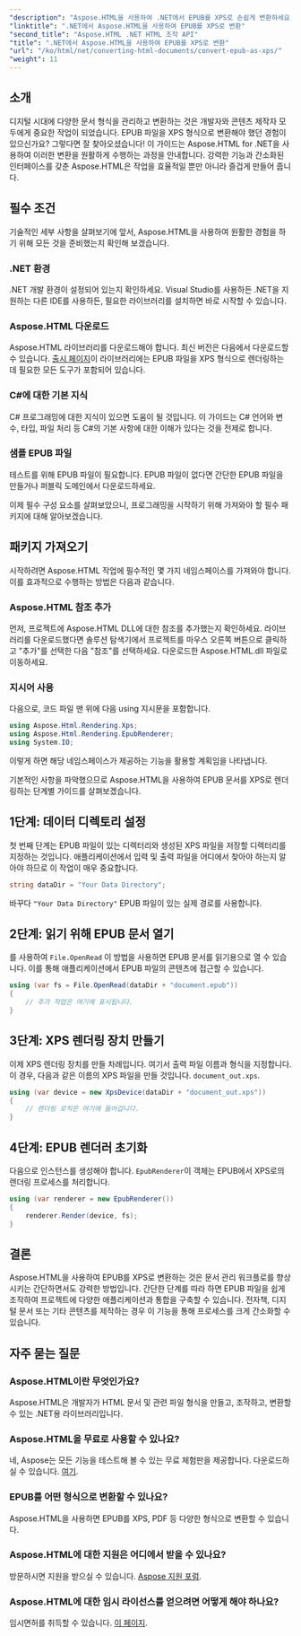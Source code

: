 ```yaml
---
"description": "Aspose.HTML을 사용하여 .NET에서 EPUB를 XPS로 손쉽게 변환하세요. 원활한 문서 렌더링을 위한 단계별 가이드를 따라해 보세요."
"linktitle": ".NET에서 Aspose.HTML을 사용하여 EPUB를 XPS로 변환"
"second_title": "Aspose.HTML .NET HTML 조작 API"
"title": ".NET에서 Aspose.HTML을 사용하여 EPUB를 XPS로 변환"
"url": "/ko/html/net/converting-html-documents/convert-epub-as-xps/"
"weight": 11
---
```


## 소개

디지털 시대에 다양한 문서 형식을 관리하고 변환하는 것은 개발자와 콘텐츠 제작자 모두에게 중요한 작업이 되었습니다. EPUB 파일을 XPS 형식으로 변환해야 했던 경험이 있으신가요? 그렇다면 잘 찾아오셨습니다! 이 가이드는 Aspose.HTML for .NET을 사용하여 이러한 변환을 원활하게 수행하는 과정을 안내합니다. 강력한 기능과 간소화된 인터페이스를 갖춘 Aspose.HTML은 작업을 효율적일 뿐만 아니라 즐겁게 만들어 줍니다.

## 필수 조건

기술적인 세부 사항을 살펴보기에 앞서, Aspose.HTML을 사용하여 원활한 경험을 하기 위해 모든 것을 준비했는지 확인해 보겠습니다.

### .NET 환경
.NET 개발 환경이 설정되어 있는지 확인하세요. Visual Studio를 사용하든 .NET을 지원하는 다른 IDE를 사용하든, 필요한 라이브러리를 설치하면 바로 시작할 수 있습니다.

### Aspose.HTML 다운로드
Aspose.HTML 라이브러리를 다운로드해야 합니다. 최신 버전은 다음에서 다운로드할 수 있습니다. [출시 페이지](https://releases.aspose.com/html/net/)이 라이브러리에는 EPUB 파일을 XPS 형식으로 렌더링하는 데 필요한 모든 도구가 포함되어 있습니다.

### C#에 대한 기본 지식
C# 프로그래밍에 대한 지식이 있으면 도움이 될 것입니다. 이 가이드는 C# 언어와 변수, 타입, 파일 처리 등 C#의 기본 사항에 대한 이해가 있다는 것을 전제로 합니다.

### 샘플 EPUB 파일
테스트를 위해 EPUB 파일이 필요합니다. EPUB 파일이 없다면 간단한 EPUB 파일을 만들거나 퍼블릭 도메인에서 다운로드하세요.

이제 필수 구성 요소를 살펴보았으니, 프로그래밍을 시작하기 위해 가져와야 할 필수 패키지에 대해 알아보겠습니다.

## 패키지 가져오기

시작하려면 Aspose.HTML 작업에 필수적인 몇 가지 네임스페이스를 가져와야 합니다. 이를 효과적으로 수행하는 방법은 다음과 같습니다.

### Aspose.HTML 참조 추가
먼저, 프로젝트에 Aspose.HTML DLL에 대한 참조를 추가했는지 확인하세요. 라이브러리를 다운로드했다면 솔루션 탐색기에서 프로젝트를 마우스 오른쪽 버튼으로 클릭하고 "추가"를 선택한 다음 "참조"를 선택하세요. 다운로드한 Aspose.HTML.dll 파일로 이동하세요.

### 지시어 사용
다음으로, 코드 파일 맨 위에 다음 using 지시문을 포함합니다.

```csharp
using Aspose.Html.Rendering.Xps;
using Aspose.Html.Rendering.EpubRenderer;
using System.IO;
```

이렇게 하면 해당 네임스페이스가 제공하는 기능을 활용할 계획임을 나타냅니다.

기본적인 사항을 파악했으므로 Aspose.HTML을 사용하여 EPUB 문서를 XPS로 렌더링하는 단계별 가이드를 살펴보겠습니다.

## 1단계: 데이터 디렉토리 설정

첫 번째 단계는 EPUB 파일이 있는 디렉터리와 생성된 XPS 파일을 저장할 디렉터리를 지정하는 것입니다. 애플리케이션에서 입력 및 출력 파일을 어디에서 찾아야 하는지 알아야 하므로 이 작업이 매우 중요합니다.

```csharp
string dataDir = "Your Data Directory";
```

바꾸다 `"Your Data Directory"` EPUB 파일이 있는 실제 경로를 사용합니다.

## 2단계: 읽기 위해 EPUB 문서 열기

를 사용하여 `File.OpenRead` 이 방법을 사용하면 EPUB 문서를 읽기용으로 열 수 있습니다. 이를 통해 애플리케이션에서 EPUB 파일의 콘텐츠에 접근할 수 있습니다.

```csharp
using (var fs = File.OpenRead(dataDir + "document.epub"))
{
    // 추가 작업은 여기에 표시됩니다.
}
```

## 3단계: XPS 렌더링 장치 만들기

이제 XPS 렌더링 장치를 만들 차례입니다. 여기서 출력 파일 이름과 형식을 지정합니다. 이 경우, 다음과 같은 이름의 XPS 파일을 만들 것입니다. `document_out.xps`.

```csharp
using (var device = new XpsDevice(dataDir + "document_out.xps"))
{
    // 렌더링 로직은 여기에 들어갑니다.
}
```

## 4단계: EPUB 렌더러 초기화

다음으로 인스턴스를 생성해야 합니다. `EpubRenderer`이 객체는 EPUB에서 XPS로의 렌더링 프로세스를 처리합니다.

```csharp
using (var renderer = new EpubRenderer())
{
    renderer.Render(device, fs);
}
```

## 결론

Aspose.HTML을 사용하여 EPUB를 XPS로 변환하는 것은 문서 관리 워크플로를 향상시키는 간단하면서도 강력한 방법입니다. 간단한 단계를 따라 하면 EPUB 파일을 쉽게 조작하여 프로젝트에 다양한 애플리케이션과 통합을 구축할 수 있습니다. 전자책, 디지털 문서 또는 기타 콘텐츠를 제작하는 경우 이 기능을 통해 프로세스를 크게 간소화할 수 있습니다. 

## 자주 묻는 질문

### Aspose.HTML이란 무엇인가요?
Aspose.HTML은 개발자가 HTML 문서 및 관련 파일 형식을 만들고, 조작하고, 변환할 수 있는 .NET용 라이브러리입니다.

### Aspose.HTML을 무료로 사용할 수 있나요?
네, Aspose는 모든 기능을 테스트해 볼 수 있는 무료 체험판을 제공합니다. 다운로드하실 수 있습니다. [여기](https://releases.aspose.com/).

### EPUB를 어떤 형식으로 변환할 수 있나요?
Aspose.HTML을 사용하면 EPUB를 XPS, PDF 등 다양한 형식으로 변환할 수 있습니다.

### Aspose.HTML에 대한 지원은 어디에서 받을 수 있나요?
방문하시면 지원을 받으실 수 있습니다. [Aspose 지원 포럼](https://forum.aspose.com/c/html/29).

### Aspose.HTML에 대한 임시 라이선스를 얻으려면 어떻게 해야 하나요?
임시면허를 취득할 수 있습니다. [이 페이지](https://purchase.conholdate.com/temporary-license/).